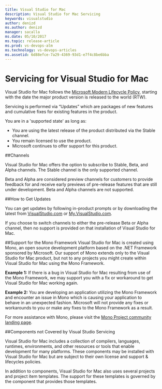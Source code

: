 ```yaml
---
title: Visual Studio for Mac
description: Visual Studio for Mac Servicing
keywords: visualstudio
author: denizd
ms.author: denizd
manager: sacalla
ms.date: 05/10/2017
ms.topic: release-article
ms.prod: vs-devops-alm
ms.technology: vs-devops-articles
ms.assetid: 6d88efce-7a29-4369-93d1-e7f4c8be6bba
---
```


# Servicing for Visual Studio for Mac

Visual Studio for Mac follows the [Microsoft Modern Lifecycle Policy](https://support.microsoft.com/help/30881), starting with the date the major product version is released to the world (RTW).

Servicing is performed via “Updates” which are packages of new features and cumulative fixes for existing features in the product. 

You are in a 'supported state' as long as:
* You are using the latest release of the product distributed via the Stable channel.
* You remain licensed to use the product.
* Microsoft continues to offer support for this product.

##Channels

Visual Studio for Mac offers the option to subscribe to Stable, Beta, and Alpha channels. The Stable channel is the only supported channel. 

Beta and Alpha are considered preview channels for customers to provide feedback for and receive early previews of pre-release features that are still under development. Beta and Alpha channels are not supported.

##How to Get Updates 

You can get updates by following in-product prompts or by downloading the latest from [VisualStudio.com](https://www.visualstudio.com/) or [My.VisualStudio.com](https://my.visualstudio.com/). 

If you choose to switch channels to either the pre-release Beta or Alpha channel, then no support is provided on that installation of Visual Studio for Mac.

##Support for the Mono Framework
Visual Studio for Mac is created using Mono, an open source development platform based on the .NET Framework sponsored by Microsoft. Our support of Mono extends only to the Visual Studio for Mac product, but not to any projects you might create within Visual Studio for Mac using the Mono Framework. 

**Example 1:** If there is a bug in Visual Studio for Mac resulting from use of the Mono Framework, we may support you with a fix or workaround to get Visual Studio for Mac working again.

**Example 2:** You are developing an application utilizing the Mono Framework and encounter an issue in Mono which is causing your application to behave in an unexpected fashion. Microsoft will not provide any fixes or workarounds to you or make any fixes to the Mono Framework as a result.

For more assistance with Mono, please visit the [Mono Project community landing page](http://www.mono-project.com/community/).

##Components not Covered by Visual Studio Servicing

Visual Studio for Mac includes a collection of compilers, languages, runtimes, environments, and other resources or tools that enable development for many platforms. These components may be installed with Visual Studio for Mac but are subject to their own license and support & lifecycles policies.

In addition to components, Visual Studio for Mac also uses several projects and project item templates. The support for these templates is governed by the component that provides those templates. 